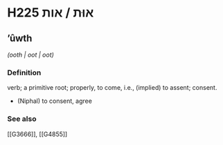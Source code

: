 # H225 אוּת / אות

## ʼûwth

_(ooth | oot | oot)_

### Definition

verb; a primitive root; properly, to come, i.e., (implied) to assent; consent.

- (Niphal) to consent, agree
### See also

[[G3666]], [[G4855]]

